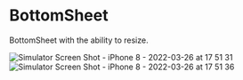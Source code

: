 # BottomSheet
BottomSheet with the ability to resize.

![Simulator Screen Shot - iPhone 8 - 2022-03-26 at 17 51 31](https://user-images.githubusercontent.com/102160659/160247498-b157abf5-7b82-4427-b9c8-1a71c5a9a66c.png) ![Simulator Screen Shot - iPhone 8 - 2022-03-26 at 17 51 36](https://user-images.githubusercontent.com/102160659/160247499-07d8cb80-17e7-438f-8ea8-167211b5bc2d.png)
